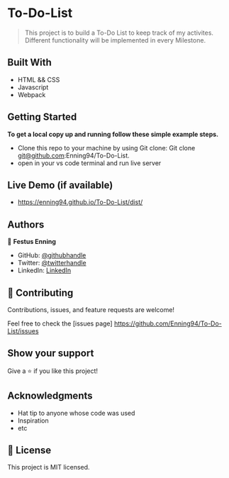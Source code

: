 # To-Do-List
> This project is to build a To-Do List to keep track of my activites. Different functionality will be implemented in every Milestone.

## Built With
- HTML && CSS
- Javascript
- Webpack

## Getting Started
**To get a local copy up and running follow these simple example steps.**

- Clone this repo to your machine by using Git clone: Git clone git@github.com:Enning94/To-Do-List.
- open in your vs code terminal and run live server

## Live Demo (if available)
- https://enning94.github.io/To-Do-List/dist/

## Authors

👤 **Festus Enning**

- GitHub: [@githubhandle](https://github.com/Enning94)
- Twitter: [@twitterhandle](https://twitter.com/nana_akyerefi)
- LinkedIn: [LinkedIn](https://linkedin.com/in/enning-festus)

## 🤝 Contributing

Contributions, issues, and feature requests are welcome!

Feel free to check the [issues page] https://github.com/Enning94/To-Do-List/issues
## Show your support

Give a ⭐️ if you like this project!

## Acknowledgments

- Hat tip to anyone whose code was used
- Inspiration
- etc

## 📝 License

This project is MIT licensed.
